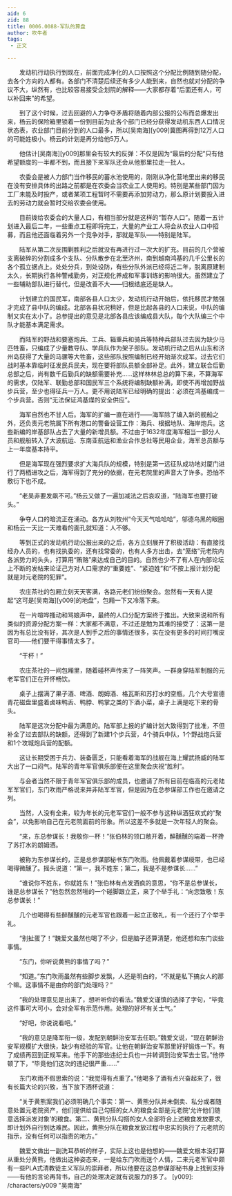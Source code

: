 ```yaml
---
aid: 6
zid: 88
title: 0006.0088-军队的算盘
author: 吹牛者
tags: 
 - 正文

---
```




　　发动机行动执行到现在，前面完成净化的人口按照这个分配比例随到随分配，去各个方向的人都有。各部门不清楚后续还有多少人能到来，自然也就对分配的争议不大，纵然有，也比较容易接受企划院的解释——大家都存着“后面还有人，可以补回来”的希望。

　　到了这个时候，过去回避的人力争夺矛盾将随着内部公报的公布而总爆发出来，杨云的保险箱里锁着一份到目前为止各个部门已经分获得发动机东西人口情况状态表，农业部门目前分到的人口最多，所以[吴南海][y009]冀图再得到12万人口的可能姓极小。杨云的计划是再分给他5万人。

　　他估计[吴南海][y009]那里会有较大的反弹：不仅是因为“最后的分配”只有他希望额度的一半都不到，而且接下来军队还会从他那里拉走一批人。

　　农委会是被人力部门当作移民的蓄水池使用的，刚刚从净化营地里出来的移民在没有安排具体的出路之前都是在农委会当农业工人使用的。特别是某些部门因为工厂未能及时投产，或者某项工程暂时不需要再添加劳动力，那么原计划要投入进去的劳动力就会暂时交给农委会使用。

　　目前拨给农委会的大量人口，有相当部分就是这样的“暂存人口”。随着一五计划进入最后二年，一些重点工程即将完工，大量的产业工人将会从农业人口中招募，而且他还面临着另外一个竞争对手，那就是军队——特别是陆军。

　　陆军从第二次反围剿胜利之后就没有再进行过一次大的扩充。目前的几个营被支离破碎的分割成多个支队、分队散步在北至济州，南到越南鸿基的几千公里长的各个孤立据点上。处处分兵，到处设防，有些分队外派已经将近二年，脱离原建制太久，长期执行各种警戒勤务，对正规化养成和军事训练的影响很大。虽然建立了一些辅助部队进行替代，但是改善不大——归根结底还是缺人。

　　计划建立的国民军，南部各县人口太少，发动机行动开始后，依托移民才勉强才完成了县中队的编成。北部各县状况稍好，但是比起各县的人口来说，中队的编制又实在太小了。总参提出的意见是北部各县应该编成县大队，每个大队编三个中队才能基本满足需求。

　　而陆军的野战和要塞炮兵、工兵、辎重兵和骑兵等特种兵部队过去因为缺少马匹牲畜，只编成了少量教导队、学兵队作为架子部队。发动机行动之后从山东和济州岛获得了大量的马骡等大牲畜，这些部队按照编制已经开始渐次成军。过去它们战时基本靠临时征发民兵民夫，现在要将部队员额全部补足。此外，建立联合后勤总部之后，尚有数千后勤兵的缺额需要补充……这样林林总总的算下来，不算海军的需求，仅陆军、联勤总部和国民军三个系统将编制缺额补满，即使不再增加野战步兵营，至少也得征兵一万人。更不用说陆军已经明确的提出：必须在鸿基编成一个步兵营。否则“无法保证鸿基煤的安全供应”。

　　海军自然也不甘人后。海军的扩编一直在进行——海军除了编入新的舰船之外，还负责元老院属下所有港口的警备设营工作：海兵、根据地队、海岸炮兵。这些新编的岸基部队占去了大量的新增员额。不过由于1632年度海军相当一部分人员和舰船转入了大波航运、东南亚航运和渔业合作总社等民用企业，海军总员额与上一年度基本持平。

　　但是海军现在强烈要求扩大海兵队的规模，特别是第一远征队成功地对厦门进行了两栖进攻之后，海军得到了充分的依据，在元老院里的声音大了许多。恐怕不敷衍下也不成。

　　“老吴非要发飙不可。”杨云又做了一遍加减法之后哀叹道，“陆海军也要打破头。”

　　争夺人口的暗流正在涌动。各方从刘牧州“今天天气哈哈哈”，邬德乌黑的眼圈和杨云一天比一天难看的面孔就知道：人不够。

　　等到正式的发动机行动公报出来的之后，各方立刻展开了积极活动：有直接找经办人员的，也有找执委的，还有找常委的，也有人多方出击，去“笼络”元老院内各派势力的头头，打算用“贿赂”来达成自己的目的。自然也少不了有人在内部论坛上不断的发帖来论证己方对人口需求的“重要姓”、“紧迫姓”和“不按上报计划分配就是对元老院的犯罪”。

　　农庄茶社的包厢立刻天天客满，各路元老们纷纷聚会。忽然有一天有人提起“这可是[吴南海][y009]的地盘”，包厢一下又冷落下来。

　　在一片喧哗搔动和骂娘声中，最终的人口分配方案终于推出。大致来说和所有类似的资源分配方案一样：大家都不满意，不过还是勉为其难的接受了：这第一是因为有总比没有好，其次是人到手之后的事情还很多，实在没有更多的时间打嘴皮官司——他们要干得事情太多了。

　　“干杯！”

　　农庄茶社的一间包厢里，随着碰杯声传来了一阵笑声。一群身穿陆军制服的元老军官们正在开怀畅饮。

　　桌子上摆满了果子酒、啤酒、朗姆酒、格瓦斯和苏打水的空瓶，几个大号宣德青花磁盘里盛着卤味鸭舌、鸭脖、鸭掌之类的下酒小菜，桌子上满是吃下来的骨头。

　　陆军是这次分配中最为满意的。陆军部上报的扩编计划大致得到了批准，不但补全了过去部队的缺额，还得到了新建1个步兵营，4个骑兵中队，1个野战炮兵营和1个攻城炮兵营的配额。

　　这让长期受困于兵力、装备匮乏，只能看着海军的战舰在海上耀武扬威的陆军大出了一口闷气。陆军的青年军官俱乐部便在这里聚会庆祝“胜利”。

　　与会者当然不限于青年军官俱乐部的成员，也邀请了所有目前在临高的元老陆军军官们，东门吹雨严格说来并非陆军军官，但是因为在总参谋部工作也在邀请之列。

　　当然，人没有全来，较为年长的元老军官们一般不参与这种纵酒狂欢式的“聚会”，以免影响自己在元老院面前的形象。所以这差不多就是一次年轻人的聚会。

　　“来，东总参谋长！我敬你一杯！”张伯林的领口敞开着，醉醺醺的端着一杯搀了苏打水的朗姆酒。

　　被称为东参谋长的，正是总参谋部秘书东门吹雨。他佩戴着参谋绶带，也已经喝得微醺了。摇头说道：“第一，我不姓东；第二，我是不是参谋长……”

　　“谁说你不姓东，你就姓东！”张伯林有点发酒疯的意思，“你不是总参谋长，谁是总参谋长？”他忽然忽然啪的一个碰脚跟立正，来了个举手礼：“向您致敬！东总参谋长！”

　　几个也喝得有些醉醺醺的元老军官也跟着一起立正敬礼，有一个还行了个举手礼。

　　“别扯蛋了！”魏爱文虽然也喝了不少，但是脑子还算清楚，他还想和东门谈些事情。

　　“东门，你听说黄熊的事情了吗？”

　　“知道。”东门吹雨虽然有些脚步发飘，人还是明白的，“不就是私下搞女人的那个嘛。这事情不是由你的部门处理吗？”

　　“我的处理意见是出来了，想听听你的看法。”魏爱文谨慎的选择了字句，“毕竟这件事可大可小，会对全军有示范作用。处理的好坏有关士气。”

　　“好吧，你说说看吧。”

　　“我的意见是降军衔一级，发配到朝鲜治安军去任职。”魏爱文说，“现在朝鲜治安军规模扩大很快，缺少有经验的军官。让他在朝鲜治安军那里好好锻炼一下。有了成绩再回到正规军来。他手下的那些违纪士兵也一并转调到治安军去士官。”他停顿了下，“毕竟他们这次的违纪很严重……”

　　东门吹雨不假思索的说：“我觉得有点重了。”他喝多了酒有点兴奋起来了，很有长篇大论的兴致，当下放下酒杯说道：

　　“关于黄熊案我们必须明确几个事实：第一、黄熊分队并未倒卖、私分或者随意处置元老院资产，他们提供给自己勾搭的女人的粮食全部是元老院‘允许他们随意选择派发对象’的粮食。第二、黄熊分队勾搭的女人全部符合上述粮食发放要求,即计划外自行到达难民。因此，黄熊分队在粮食发放过程中忠实的执行了元老院的指示，没有任何可以指责的地方。”

　　魏爱文做出一副洗耳恭听的样子，实际上这也是他想的——魏爱文根本没打算从重处分黄熊，他做出这种姿态来，一是给东门吹雨送个人情，二来元老军官中颇有一些PLA式清教徒主义军队的崇拜者，所以他要在这总参谋部秘书身上找到支持——有他的言论再背书，自己的处理决定就有说服力的多了。
[y009]: /characters/y009 "吴南海"


